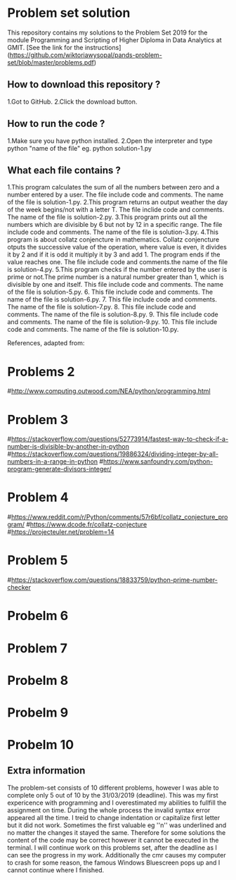 # Problem set solution

This repository contains my solutions to the Problem Set 2019 for the module Programming and Scripting of Higher Diploma in Data Analytics at GMIT.
[See the link for the instructions] (https://github.com/wiktoriawysopal/pands-problem-set/blob/master/problems.pdf)


## How to download this repository ?

1.Got to GitHub.
2.Click the download button.

## How to run the code ?

1.Make sure you have python installed.
2.Open the interpreter and type python "name of the file" eg. python solution-1.py

## What each file contains ?

1.This program calculates the sum of all the numbers between zero and a number entered by a user. The file include code and comments. The name of the file is solution-1.py.
2.This program returns an output weather the day of the week begins/not with a letter T. The file inclide code and comments. The name of the file is solution-2.py.
3.This program prints out all the numbers which are divisible by 6 but not by 12 in a specific range. The file include code and comments. The name of the file is solution-3.py.
4.This program is about collatz conjencture in mathematics. Collatz conjencture otputs the successive value of the operation, where value is even, it divides it by 2 and if it is odd it multiply it by 3 and add 1. The program ends if the value reaches one. The file include code and comments.the name of the file is solution-4.py.
5.This program checks if the number entered by the user is prime or not.The prime number is a natural number greater than 1, which is divisible by one and itself. This file include code and comments. The name of the file is solution-5.py.
6. This file include code and comments. The name of the file is solution-6.py.
7. This file include code and comments. The name of the file is solution-7.py.
8. This file include code and comments. The name of the file is solution-8.py.
9. This file include code and comments. The name of the file is solution-9.py.
10. This file include code and comments. The name of the file is solution-10.py.


References, adapted from: 

# Problems 2
#http://www.computing.outwood.com/NEA/python/programming.html 

# Problem 3
#https://stackoverflow.com/questions/52773914/fastest-way-to-check-if-a-number-is-divisible-by-another-in-python
#https://stackoverflow.com/questions/19886324/dividing-integer-by-all-numbers-in-a-range-in-python
#https://www.sanfoundry.com/python-program-generate-divisors-integer/

# Problem 4
#https://www.reddit.com/r/Python/comments/57r6bf/collatz_conjecture_program/
#https://www.dcode.fr/collatz-conjecture
#https://projecteuler.net/problem=14

# Problem 5
#https://stackoverflow.com/questions/18833759/python-prime-number-checker

# Probelm 6
# Problem 7
# Probelm 8
# Probelm 9
# Probelm 10

## Extra information

The problem-set consists of 10 different problems, however I was able to complete only 5 out of 10 by the 31/03/2019 (deadline). This was my first expericence with programming and I overestimated my abilities to fullfill the assignment on time. During the whole process the invalid syntax error appeared all the time. I treid to change indentation or capitalize first letter but it did not work. Sometimes the first valuable eg ''n'' was underlined and no matter the changes it stayed the same. Therefore for some solutions the content of the code may be correct however it cannot be executed in the terminal. I will continue work on this problems set, after the deadline as I can see the progress in my work. Additionally the cmr causes my computer to crash for some reason, the famous Windows Bluescreen pops up and I cannot continue where I finished.

